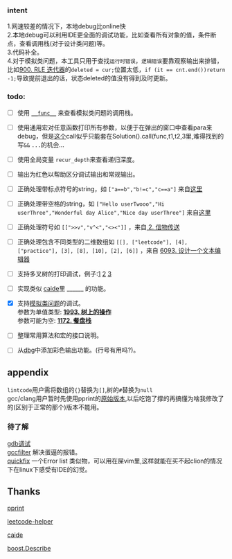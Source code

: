 ### intent 
  1.网速较差的情况下，本地debug比online快  
  2.本地debug可以利用IDE更全面的调试功能，比如查看所有对象的值，条件断点，查看调用栈(对于设计类问题)等。  
  3.代码补全。  
  4.对于模拟类问题，本工具只用于查找`运行时错误`，`逻辑错误`要靠观察输出来排错，比如[900. RLE 迭代器](https://leetcode.cn/submissions/detail/332739590/)的`deleted = cur;`位置太低，`if (it == cnt.end())return -1;`导致提前退出的话，状态deleted的值没有得到及时更新。


### todo: 
- [ ] 使用 [`__func__`](https://stackoverflow.com/a/4384825/13792395) 来查看模拟类问题的调用栈。
- [ ] 使用通用宏对任意函数打印所有参数，以便于在弹出的窗口中查看para来debug，但是[这个](https://stackoverflow.com/a/24956733/13792395)call似乎只能套在Solution().call(func,t1,t2,3里,难得找到的写`&&` `...`的机会...

- [ ] 使用全局变量 `recur_depth`来查看递归深度。 
- [ ] 输出为红色以帮助区分调试输出和常规输出。
- [ ] 正确处理带标点符号的string，如 `["a==b","b!=c","c==a"]` 来自[这里](https://leetcode-cn.com/problems/satisfiability-of-equality-equations/)

- [ ] 正确处理带空格的string，如 `["Hello userTwooo","Hi userThree","Wonderful day Alice","Nice day userThree"]` 来自[这里](https://leetcode.cn/contest/biweekly-contest-79/problems/sender-with-largest-word-count/)

- [ ] 正确处理符号如 `[[">>v","v^<","<><"]]` ，来自[ 2. 信物传送 ](https://leetcode.cn/contest/season/2022-spring/problems/6UEx57/)

- [ ] 正确处理包含不同类型的二维数组如 `[[], ["leetcode"], [4], ["practice"], [3], [8], [10], [2], [6]]` ，来自 [ 6093. 设计一个文本编辑器 ](https://leetcode.cn/contest/weekly-contest-296/problems/design-a-text-editor/)

- [ ] 支持多叉树的打印调试，例子:[1](https://leetcode-cn.com/problems/maximum-depth-of-n-ary-tree/) [2](https://leetcode-cn.com/problems/smallest-missing-genetic-value-in-each-subtree/) [3](https://leetcode-cn.com/problems/longest-path-with-different-adjacent-characters/)

- [ ] 实现类似 [caide](https://github.com/slycelote/caide)里 ______ 的功能。

- [x] 支持[模拟类问题](https://leetcode.com/problems/dinner-plate-stacks/)的调试。   
      参数为单值类型: [__1993. 树上的操作__](https://leetcode.cn/problems/operations-on-tree/)  
      参数可能为空: [__1172. 餐盘栈__](https://leetcode.cn/problems/dinner-plate-stacks/)  
  
  
- [ ] 整理常用算法和宏的接口说明。

- [ ] 从[dbg](https://github.com/sharkdp/dbg-macro )中添加彩色输出功能。(行号有用吗?)。

## appendix
`lintcode`用户需将数组的`{}`替换为`[]`,树的`#`替换为`null`  
gcc/clang用户暂时先使用pprint的[原始版本](https://github.com/louisdx/cxx-prettyprint/blob/master/prettyprint.hpp),以后吃饱了撑的再搞懂为啥我修改了的(区别于正常的那个)版本不能用。
### 待了解
[gdb调试](https://stackoverflow.com/a/42896336/13792395)  
[gccfilter](http://www.mixtion.org/gccfilter/) 解决蛋逼的报错。  
[quickfix](https://stackoverflow.com/questions/1747091/how-do-you-use-vims-quickfix-feature) 一个Error list 类似物，可以用在屎vim里,这样就能在买不起clion的情况下在linux下感受有IDE的幻觉。  

## Thanks
[pprint](https://louisdx.github.io/cxx-prettyprint/)

[leetcode-helper](https://github.com/luckystone60/leetcode-helper)

[caide](https://github.com/slycelote/caide/issues/50)

[boost.Describe](https://www.boost.org/doc/libs/develop/libs/describe/doc/html/describe.html#example_json_rpc)
